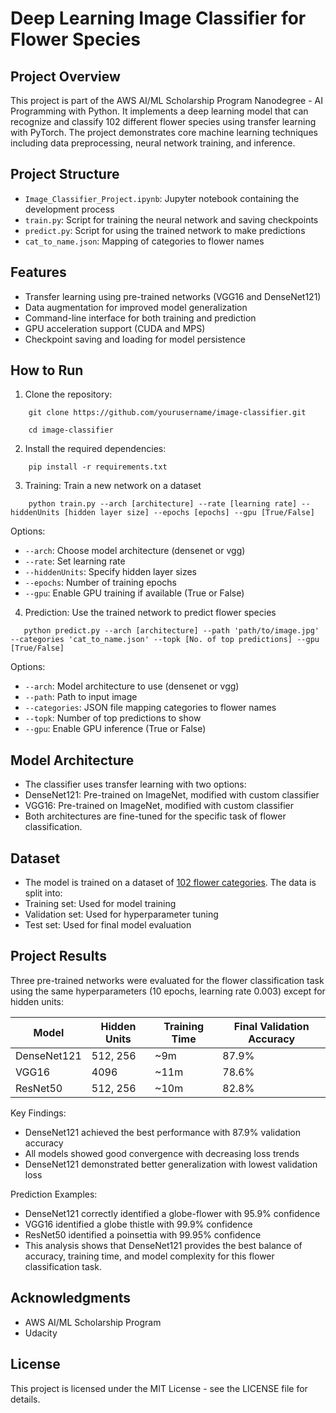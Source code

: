# Deep Learning Image Classifier for Flower Species

## Project Overview
This project is part of the AWS AI/ML Scholarship Program Nanodegree - AI Programming with Python. It implements a deep learning model that can recognize and classify 102 different flower species using transfer learning with PyTorch. The project demonstrates core machine learning techniques including data preprocessing, neural network training, and inference.

## Project Structure
 - `Image_Classifier_Project.ipynb`: Jupyter notebook containing the development process
 - `train.py`: Script for training the neural network and saving checkpoints
 - `predict.py`: Script for using the trained network to make predictions
 - `cat_to_name.json`: Mapping of categories to flower names

 ## Features
 - Transfer learning using pre-trained networks (VGG16 and DenseNet121)
 - Data augmentation for improved model generalization
 - Command-line interface for both training and prediction
 - GPU acceleration support (CUDA and MPS)
 - Checkpoint saving and loading for model persistence

## How to Run
1. Clone the repository: 
```
    git clone https://github.com/yourusername/image-classifier.git
```
```
    cd image-classifier
```

2. Install the required dependencies:
```
    pip install -r requirements.txt
```

3. Training: Train a new network on a dataset
```
    python train.py --arch [architecture] --rate [learning rate] --hiddenUnits [hidden layer size] --epochs [epochs] --gpu [True/False]
```
Options:
 - `--arch`: Choose model architecture (densenet or vgg)
 - `--rate`: Set learning rate
 - `--hiddenUnits`: Specify hidden layer sizes
 - `--epochs`: Number of training epochs
 - `--gpu`: Enable GPU training if available (True or False)

4. Prediction: Use the trained network to predict flower species
```
   python predict.py --arch [architecture] --path 'path/to/image.jpg' --categories 'cat_to_name.json' --topk [No. of top predictions] --gpu [True/False]
```
Options:
 - `--arch`: Model architecture to use (densenet or vgg)
 - `--path`: Path to input image
 - `--categories`: JSON file mapping categories to flower names
 - `--topk`: Number of top predictions to show
 - `--gpu`: Enable GPU inference (True or False)

## Model Architecture
 - The classifier uses transfer learning with two options:
 - DenseNet121: Pre-trained on ImageNet, modified with custom classifier
 - VGG16: Pre-trained on ImageNet, modified with custom classifier
 - Both architectures are fine-tuned for the specific task of flower classification.

## Dataset
 - The model is trained on a dataset of [102 flower categories](http://www.robots.ox.ac.uk/~vgg/data/flowers/102/index.html). The data is split into:
 - Training set: Used for model training
 - Validation set: Used for hyperparameter tuning
 - Test set: Used for final model evaluation

## Project Results
Three pre-trained networks were evaluated for the flower classification task using the same hyperparameters (10 epochs, learning rate 0.003) except for hidden units:

| Model      | Hidden Units | Training Time | Final Validation Accuracy |
|------------|--------------|----------------|---------------------------|
| DenseNet121| 512, 256     | ~9m            | 87.9%                     |
| VGG16      | 4096         | ~11m           | 78.6%                     |
| ResNet50   | 512, 256     | ~10m           | 82.8%                     |

Key Findings:
 - DenseNet121 achieved the best performance with 87.9% validation accuracy
 - All models showed good convergence with decreasing loss trends
 - DenseNet121 demonstrated better generalization with lowest validation loss

Prediction Examples:
 - DenseNet121 correctly identified a globe-flower with 95.9% confidence
 - VGG16 identified a globe thistle with 99.9% confidence
 - ResNet50 identified a poinsettia with 99.95% confidence
 - This analysis shows that DenseNet121 provides the best balance of accuracy, training time, and model complexity for this flower classification task.

## Acknowledgments
 - AWS AI/ML Scholarship Program
 - Udacity

## License
This project is licensed under the MIT License - see the LICENSE file for details.